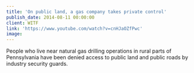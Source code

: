 ```yaml
---
title: 'On public land, a gas company takes private control'
publish_date: 2014-08-11 00:00:00
client: WITF
link: 'https://www.youtube.com/watch?v=cnHJaOZfPwc'
image:
---
```


People who live near natural gas drilling operations in rural parts of Pennsylvania have been denied access to public land and public roads by industry security guards.